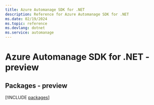 ```yaml
---
title: Azure Automanage SDK for .NET
description: Reference for Azure Automanage SDK for .NET
ms.date: 02/19/2024
ms.topic: reference
ms.devlang: dotnet
ms.service: automanage
---
```

# Azure Automanage SDK for .NET - preview
## Packages - preview
[!INCLUDE [packages](automanage-index.md)]